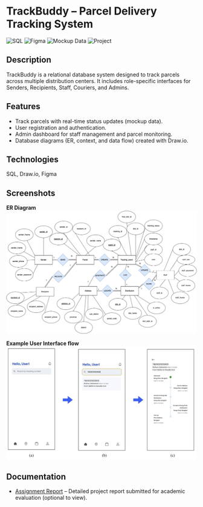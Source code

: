 # TrackBuddy – Parcel Delivery Tracking System

![SQL](https://img.shields.io/badge/Database-SQL-blue)
![Figma](https://img.shields.io/badge/Design-Figma-orange)
![Mockup Data](https://img.shields.io/badge/Data-Mockup-lightgrey)
![Project](https://img.shields.io/badge/Project-Database%20System-brightgreen)

## Description
TrackBuddy is a relational database system designed to track parcels across multiple distribution centers. It includes role-specific interfaces for Senders, Recipients, Staff, Couriers, and Admins.  

## Features
- Track parcels with real-time status updates (mockup data).  
- User registration and authentication.  
- Admin dashboard for staff management and parcel monitoring.  
- Database diagrams (ER, context, and data flow) created with Draw.io.

## Technologies
SQL, Draw.io, Figma

## Screenshots
**ER Diagram**  
![Database Diagram](er_trackbuddy.png)

**Example User Interface flow**  
![UI Screenshot](ui_flow_trackbuddy.png)

## Documentation
- [Assignment Report](trackbuddy_report.pdf) – Detailed project report submitted for academic evaluation (optional to view).
